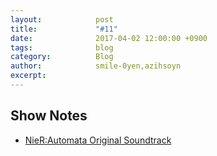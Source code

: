 ```yaml
---
layout:            post
title:             "#11"
date:              2017-04-02 12:00:00 +0900
tags:              blog
category:          Blog
author:            smile-0yen,azihsoyn
excerpt:           
---
```


## Show Notes
- [NieR:Automata Original Soundtrack](https://www.amazon.co.jp/NieR-Automata-Soundtrack-%E3%82%B2%E3%83%BC%E3%83%A0-%E3%83%9F%E3%83%A5%E3%83%BC%E3%82%B8%E3%83%83%E3%82%AF/dp/B01N7TGP1L/ref=sr_1_cc_5?s=aps&ie=UTF8&qid=1490883148&sr=1-5-catcorr&keywords=%E3%83%8B%E3%83%BC%E3%82%A2%E3%82%AA%E3%83%BC%E3%83%88%E3%83%9E%E3%82%BF)
